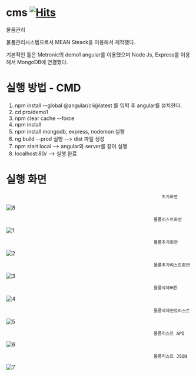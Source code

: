 # cms [![Hits](https://hits.seeyoufarm.com/api/count/incr/badge.svg?url=https%3A%2F%2Fgithub.com%2Fqeenon666%2Fcms&count_bg=%2379C83D&title_bg=%23555555&icon=&icon_color=%23E7E7E7&title=hits&edge_flat=false)](https://hits.seeyoufarm.com)
물품관리


물품관리시스템으로서 MEAN Steack을 이용해서 제작했다.

기본적인 틀은 Metronic의 demo1 angular를 이용했으며 Node Js, Express를 이용해서 MongoDB에 연결했다.

# 실행 방법 - CMD
1. npm install --global @angular/cli@latest 를 입력 후 angular를 설치한다.
2. cd pro/demo1 
3. npm clear cache --force
4. npm install
5. npm install mongodb, express, nodemon 실행
6. ng build --prod 실행                            --> dist 파일 생성
7. npm start local                                 --> angular와 server를 같이 실행
8. localhost:80/                                   --> 실행 완료

# 실행 화면

                                                               초기화면
![8](https://user-images.githubusercontent.com/85939078/122632528-4c9c6f80-d10e-11eb-910c-a7ec2d521a47.PNG)

                                                            물품리스트화면
![1](https://user-images.githubusercontent.com/85939078/122632513-47d7bb80-d10e-11eb-8934-d1393c993d69.PNG)

                                                            물품추가화면
![2](https://user-images.githubusercontent.com/85939078/122632525-4c9c6f80-d10e-11eb-9d76-932be41730ab.PNG)

                                                            물품추가리스트화면
![3](https://user-images.githubusercontent.com/85939078/122632514-4908e880-d10e-11eb-87f1-88035106cd36.PNG)

                                                            물품삭제버튼
![4](https://user-images.githubusercontent.com/85939078/122632515-49a17f00-d10e-11eb-8af4-40c1fdd65038.PNG)

                                                            물품삭제완료리스트
![5](https://user-images.githubusercontent.com/85939078/122632516-49a17f00-d10e-11eb-9738-fa5c8ff1ef4c.PNG)

                                                            물품리스트 API
![6](https://user-images.githubusercontent.com/85939078/122632517-4a3a1580-d10e-11eb-9411-d492737c22c4.PNG)

                                                            물품리스트 JSON
![7](https://user-images.githubusercontent.com/85939078/122632518-4a3a1580-d10e-11eb-9d94-838745bd351c.PNG)


